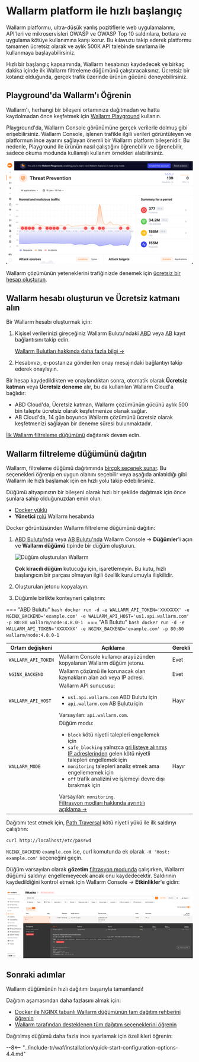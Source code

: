 [operation-mode-rule-docs]:         user-guides/rules/wallarm-mode-rule.md
[filtration-modes-docs]:            admin-en/configure-wallarm-mode.md
[graylist-docs]:                    user-guides/ip-lists/graylist.md
[wallarm-cloud-docs]:               about-wallarm/overview.md#cloud
[user-roles-docs]:                  user-guides/settings/users.md
[rules-docs]:                       user-guides/rules/intro.md
[ip-lists-docs]:                    user-guides/ip-lists/overview.md
[integration-docs]:                 user-guides/settings/integrations/integrations-intro.md
[trigger-docs]:                     user-guides/triggers/triggers.md
[application-docs]:                 user-guides/settings/applications.md
[events-docs]:                      user-guides/events/check-attack.md
[sqli-attack-desc]:                 attacks-vulns-list.md#sql-injection
[xss-attack-desc]:                  attacks-vulns-list.md#crosssite-scripting-xss

# Wallarm platform ile hızlı başlangıç

Wallarm platformu, ultra-düşük yanlış pozitiflerle web uygulamalarını, API'leri ve mikroservisleri OWASP ve OWASP Top 10 saldırılara, botlara ve uygulama kötüye kullanımına karşı korur. Bu kılavuzu takip ederek platformu tamamen ücretsiz olarak ve aylık 500K API talebinde sınırlama ile kullanmaya başlayabilirsiniz.

Hızlı bir başlangıç kapsamında, Wallarm hesabınızı kaydedecek ve birkaç dakika içinde ilk Wallarm filtreleme düğümünü çalıştıracaksınız. Ücretsiz bir kotanız olduğunda, gerçek trafik üzerinde ürünün gücünü deneyebilirsiniz.

## Playground'da Wallarm'ı Öğrenin

Wallarm'ı, herhangi bir bileşeni ortamınıza dağıtmadan ve hatta kaydolmadan önce keşfetmek için [Wallarm Playground](https://my.us1.wallarm.com/playground) kullanın.

Playground'da, Wallarm Console görünümüne gerçek verilerle dolmuş gibi erişebilirsiniz. Wallarm Console, işlenen trafikle ilgili verileri görüntüleyen ve platformun ince ayarını sağlayan önemli bir Wallarm platform bileşenidir. Bu nedenle, Playground ile ürünün nasıl çalıştığını öğrenebilir ve öğrenebilir, sadece okuma modunda kullanışlı kullanım örnekleri alabilirsiniz.

![Hesap oluşturmak için UI](images/playground.png)

Wallarm çözümünün yeteneklerini trafiğinizde denemek için [ücretsiz bir hesap oluşturun](#create-wallarm-account-and-get-free-tier).

## Wallarm hesabı oluşturun ve Ücretsiz katmanı alın

Bir Wallarm hesabı oluşturmak için:

1. Kişisel verilerinizi gireceğiniz Wallarm Bulutu'ndaki [ABD](https://us1.my.wallarm.com/signup) veya [AB](https://my.wallarm.com/signup) kayıt bağlantısını takip edin.

    [Wallarm Bulutları hakkında daha fazla bilgi →](about-wallarm/overview.md#cloud)
1. Hesabınızı, e-postanıza gönderilen onay mesajındaki bağlantıyı takip ederek onaylayın.

Bir hesap kaydedildikten ve onaylandıktan sonra, otomatik olarak **Ücretsiz katman** veya **Ücretsiz deneme** alır, bu da kullanılan Wallarm Cloud'a bağlıdır:

* ABD Cloud'da, Ücretsiz katman, Wallarm çözümünün gücünü aylık 500 bin talepte ücretsiz olarak keşfetmenize olanak sağlar.
* AB Cloud'da, 14 gün boyunca Wallarm çözümünü ücretsiz olarak keşfetmenizi sağlayan bir deneme süresi bulunmaktadır.

[İlk Wallarm filtreleme düğümünü](#deploy-the-wallarm-filtering-node) dağıtarak devam edin.

## Wallarm filtreleme düğümünü dağıtın

Wallarm, filtreleme düğümü dağıtımında [birçok seçenek sunar](installation/supported-deployment-options.md). Bu seçenekleri öğrenip en uygun olanını seçebilir veya aşağıda anlatıldığı gibi Wallarm ile hızlı başlamak için en hızlı yolu takip edebilirsiniz.

Düğümü altyapınızın bir bileşeni olarak hızlı bir şekilde dağıtmak için önce şunlara sahip olduğunuzdan emin olun:

* [Docker yüklü](https://docs.docker.com/engine/install/)
* **Yönetici** [rolü][user-roles-docs] Wallarm hesabında

Docker görüntüsünden Wallarm filtreleme düğümünü dağıtın:

1. [ABD Bulutu'nda](https://us1.my.wallarm.com/nodes) veya [AB Bulutu'nda](https://my.wallarm.com/nodes) Wallarm Console → **Düğümler**'i açın ve **Wallarm düğümü** tipinde bir düğüm oluşturun.

    ![Düğüm oluşturulan Wallarm](images/create-wallarm-node-empty-list.png)

    **Çok kiracılı düğüm** kutucuğu için, işaretlemeyin. Bu kutu, hızlı başlangıcın bir parçası olmayan ilgili özellik kurulumuyla ilişkilidir.
1. Oluşturulan jetonu kopyalayın.
1. Düğümle birlikte konteyneri çalıştırın:

=== "ABD Bulutu"
    ```bash
    docker run -d -e WALLARM_API_TOKEN='XXXXXXX' -e NGINX_BACKEND='example.com' -e WALLARM_API_HOST='us1.api.wallarm.com' -p 80:80 wallarm/node:4.8.0-1
    ```
=== "AB Bulutu"
    ```bash
    docker run -d -e WALLARM_API_TOKEN='XXXXXXX' -e NGINX_BACKEND='example.com' -p 80:80 wallarm/node:4.8.0-1
    ```

Ortam değişkeni | Açıklama| Gerekli
--- | ---- | ----
`WALLARM_API_TOKEN` | Wallarm Console kullanıcı arayüzünden kopyalanan Wallarm düğüm jetonu. | Evet
`NGINX_BACKEND` | Wallarm çözümü ile korunacak olan kaynakların alan adı veya IP adresi. | Evet
`WALLARM_API_HOST` | Wallarm API sunucusu:<ul><li>`us1.api.wallarm.com` ABD Bulutu için</li><li>`api.wallarm.com` AB Bulutu için</li></ul>Varsayılan: `api.wallarm.com`. | Hayır
`WALLARM_MODE` | Düğüm modu:<ul><li>`block` kötü niyetli talepleri engellemek için</li><li>`safe_blocking` yalnızca [gri listeye alınmış IP adreslerinden][graylist-docs] gelen kötü niyetli talepleri engellemek için</li><li>`monitoring` talepleri analiz etmek ama engellememek için</li><li>`off` trafik analizini ve işlemeyi devre dışı bırakmak için</li></ul>Varsayılan: `monitoring`.<br>[Filtrasyon modları hakkında ayrıntılı açıklama →][filtration-modes-docs] | Hayır

Dağıtımı test etmek için, [Path Traversal](attacks-vulns-list.md#path-traversal) kötü niyetli yükü ile ilk saldırıyı çalıştırın:

```
curl http://localhost/etc/passwd
```

`NGINX_BACKEND` `example.com` ise, curl komutunda ek olarak `-H 'Host: example.com'` seçeneğini geçin.

Düğüm varsayılan olarak **gözetim** [filtrasyon modunda](admin-en/configure-wallarm-mode.md#available-filtration-modes) çalışırken, Wallarm düğümü saldırıyı engellemeyecek ancak onu kaydedecektir. Saldırının kaydedildiğini kontrol etmek için Wallarm Console → **Etkinlikler**'e gidin:

![Arayüzdeki saldırılar](images/admin-guides/test-attacks-quickstart.png)

## Sonraki adımlar

Wallarm düğümünün hızlı dağıtımı başarıyla tamamlandı!

Dağıtım aşamasından daha fazlasını almak için:

* [Docker ile NGINX tabanlı Wallarm düğümünün tam dağıtım rehberini öğrenin](admin-en/installation-docker-en.md)
* [Wallarm tarafından desteklenen tüm dağıtım seçeneklerini öğrenin](installation/supported-deployment-options.md)

Dağıtılmış düğümü daha fazla ince ayarlamak için özellikleri öğrenin:

--8<-- "../include-tr/waf/installation/quick-start-configuration-options-4.4.md"
